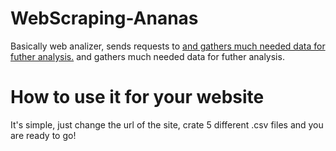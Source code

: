 # WebScraping-Ananas

Basically web analizer, sends requests to <a href="https://ananas.rs">and gathers much needed data for futher analysis.</a> and gathers much needed data for futher analysis.

# How to use it for your website

It's simple, just change the url of the site, crate 5 different .csv files and you are ready to go!
